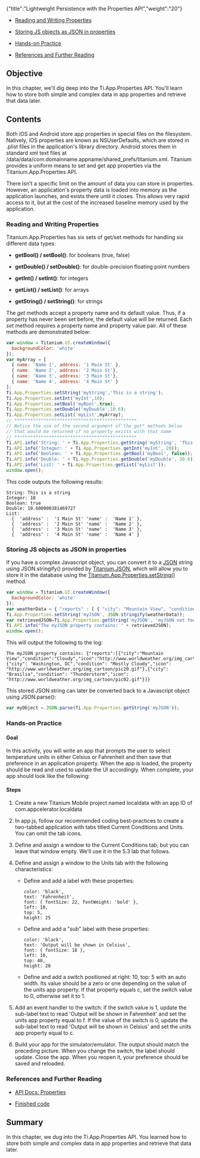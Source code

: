 {"title":"Lightweight Persistence with the Properties API","weight":"20"}

* [Reading and Writing Properties](#reading-and-writing-properties)

* [Storing JS objects as JSON in properties](#storing-js-objects-as-json-in-properties)

* [Hands-on Practice](#hands-on-practice)

* [References and Further Reading](#references-and-further-reading)

## Objective

In this chapter, we'll dig deep into the Ti.App.Properties API. You'll learn how to store both simple and complex data in app properties and retrieve that data later.

## Contents

Both iOS and Android store app properties in special files on the filesystem. Natively, iOS properties are known as NSUserDefaults, which are stored in .plist files in the application's library directory. Android stores them in standard xml text files at /data/data/com.domainname.appname/shared\_prefs/titanium.xml. Titanium provides a uniform means to set and get app properties via the Titanium.App.Properties API.

There isn't a specific limit on the amount of data you can store in properties. However, an application's property data is loaded into memory as the application launches, and exists there until it closes. This allows very rapid access to it, but at the cost of the increased baseline memory used by the application.

### Reading and Writing Properties

Titanium.App.Properties has six sets of get/set methods for handling six different data types:

* **getBool() / setBool()**: for booleans (true, false)

* **getDouble() / setDouble()**: for double-precision floating point numbers

* **getInt() / setInt()**: for integers

* **getList() / setList()**: for arrays

* **getString() / setString()**: for strings

The _get_ methods accept a property name and its default value. Thus, if a property has never been set before, the default value will be returned. Each _set_ method requires a property name and property value pair. All of these methods are demonstrated below:

```javascript
var window = Titanium.UI.createWindow({
  backgroundColor: 'white'
});
var myArray = [
  { name: 'Name 1', address: '1 Main St' },
  { name: 'Name 2', address: '2 Main St'},
  { name: 'Name 3', address: '3 Main St'},
  { name: 'Name 4', address: '4 Main St' }
];
Ti.App.Properties.setString('myString','This is a string');
Ti.App.Properties.setInt('myInt',10);
Ti.App.Properties.setBool('myBool',true);
Ti.App.Properties.setDouble('myDouble',10.6);
Ti.App.Properties.setList('myList',myArray);
// **********************************************
// Notice the use of the second argument of the get* methods below
// that would be returned if no property exists with that name
// **********************************************
Ti.API.info('String: ' + Ti.App.Properties.getString('myString', 'This is a string default'));
Ti.API.info('Integer: ' + Ti.App.Properties.getInt('myInt', 20));
Ti.API.info('Boolean: ' + Ti.App.Properties.getBool('myBool', false));
Ti.API.info('Double: ' + Ti.App.Properties.getDouble('myDouble', 20.6));
Ti.API.info('List: ' + Ti.App.Properties.getList('myList'));
window.open();
```

This code outputs the following results:

```
String: This is a string
Integer: 10
Boolean: true
Double: 10.600000381469727
List:
  {  'address' :  '1 Main St' 'name' :  'Name 1' },
  {  'address' :  '2 Main St' 'name' :  'Name 2' },
  {  'address' :  '3 Main St' 'name' :  'Name 3' },
  {  'address' :  '4 Main St' 'name' :  'Name 4' }
```

### Storing JS objects as JSON in properties

If you have a complex Javascript object, you can convert it to a [JSON](http://en.wikipedia.org/wiki/JSON) string using JSON.stringify() provided by [Titanium.JSON](http://developer.appcelerator.com/apidoc/desktop/latest/Titanium.JSON), which will allow you to store it in the database using the [Titanium.App.Properties.setString()](#!/api/Titanium.App.Properties-method-setString) method.

```javascript
var window = Titanium.UI.createWindow({
  backgroundColor: 'white'
});
var weatherData = { "reports" : [ { "city": "Mountain View", "condition": "Cloudy", "icon": "http://www.worldweather.org/img_cartoon/pic23.gif" }, { "city": "Washington, DC", "condition": "Mostly Cloudy", "icon": "http://www.worldweather.org/img_cartoon/pic20.gif" }, { "city": "Brasilia", "condition": "Thunderstorm", "icon": "http://www.worldweather.org/img_cartoon/pic02.gif" } ] };
Ti.App.Properties.setString('myJSON', JSON.stringify(weatherData));
var retrievedJSON=Ti.App.Properties.getString('myJSON', 'myJSON not found');
Ti.API.info("The myJSON property contains: " + retrievedJSON);
window.open();
```

This will output the following to the log:

```
The myJSON property contains: {"reports":[{"city":"Mountain View","condition":"Cloudy","icon":"http://www.worldweather.org/img_cartoon/pic23.gif"},{"city": "Washington, DC","condition": "Mostly Cloudy","icon": "http://www.worldweather.org/img_cartoon/pic20.gif"},{"city": "Brasilia","condition": "Thunderstorm","icon": "http://www.worldweather.org/img_cartoon/pic02.gif"}]}
```

This stored JSON string can later be converted back to a Javascript object using JSON.parse():

```javascript
var myObject = JSON.parse(Ti.App.Properties.getString('myJSON'));
```

### Hands-on Practice

#### Goal

In this activity, you will write an app that prompts the user to select temperature units in either Celsius or Fahrenheit and then save that preference in an application property. When the app is loaded, the property should be read and used to update the UI accordingly. When complete, your app should look like the following:

#### Steps

1. Create a new Titanium Mobile project named localdata with an app ID of com.appcelerator.localdata

2. In app.js, follow our recommended coding best-practices to create a two-tabbed application with tabs titled Current Conditions and Units. You can omit the tab icons.

3. Define and assign a window to the Current Conditions tab, but you can leave that window empty. We'll use it in the 5.3 lab that follows.

4. Define and assign a window to the Units tab with the following characteristics:

    * Define and add a label with these properties:

        ```
        color: 'black',
        text: 'Fahrenheit',
        font: { fontSize: 22, fontWeight: 'bold' },
        left: 10,
        top: 5,
        height: 25
        ```

    * Define and add a "sub" label with these properties:

        ```
        color: 'black',
        text: 'Output will be shown in Celsius',
        font: { fontSize: 18 },
        left: 10,
        top: 40,
        height: 20
        ```

    * Define and add a switch positioned at right: 10, top: 5 with an auto width. Its value should be a zero or one depending on the value of the units app property. If that property equals c, set the switch value to 0, otherwise set it to 1.

5. Add an event handler to the switch: if the switch value is 1, update the sub-label text to read 'Output will be shown in Fahrenheit' and set the units app property equal to f. If the value of the switch is 0, update the sub-label text to read 'Output will be shown in Celsius' and set the units app property equal to c.

6. Build your app for the simulator/emulator. The output should match the preceding picture. When you change the switch, the label should update. Close the app. When you reopen it, your preference should be saved and reloaded.

### References and Further Reading

* [API Docs: Properties](#!/api/Titanium.App.Properties)

* [Finished code](http://assets.appcelerator.com.s3.amazonaws.com/app_u/ebook/5.2_localdata.zip)

## Summary

In this chapter, we dug into the Ti.App.Properties API. You learned how to store both simple and complex data in app properties and retrieve that data later.
